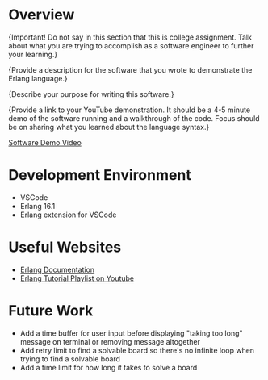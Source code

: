 # Overview

{Important!  Do not say in this section that this is college assignment.  Talk about what you are trying to accomplish as a software engineer to further your learning.}

{Provide a description for the software that you wrote to demonstrate the Erlang language.}

{Describe your purpose for writing this software.}

{Provide a link to your YouTube demonstration.  It should be a 4-5 minute demo of the software running and a walkthrough of the code.  Focus should be on sharing what you learned about the language syntax.}

[Software Demo Video](http://youtube.link.goes.here)

# Development Environment

* VSCode
* Erlang 16.1
* Erlang extension for VSCode

# Useful Websites

* [Erlang Documentation](https://www.erlang.org/doc/readme.html)
* [Erlang Tutorial Playlist on Youtube](https://www.youtube.com/watch?v=HRrfc9CiR_s&list=PLdOYTlKwc71ljrfUqrKYoULxRjqI0p8it)

# Future Work

* Add a time buffer for user input before displaying "taking too long" message on terminal or removing message altogether
* Add retry limit to find a solvable board so there's no infinite loop when trying to find a solvable board
* Add a time limit for how long it takes to solve a board